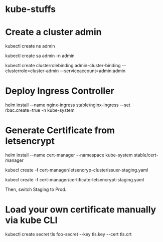 # kube-stuffs

# Create a cluster admin

kubectl create ns admin 

kubectl create sa admin -n admin

kubectl create clusterrolebinding admin-cluster-binding --clusterrole=cluster-admin --serviceaccount=admin:admin

# Deploy Ingress Controller

helm install --name nginx-ingress stable/nginx-ingress --set rbac.create=true -n kube-system

# Generate Certificate from letsencrypt

helm install --name cert-manager --namespace kube-system stable/cert-manager

kubecl create -f cert-manager/letsencryp-clusterissuer-staging.yaml

kubecl create -f cert-manager/certificate-letsencrypt-staging.yaml

Then, switch Staging to Prod.

# Load your own certificate manually via kube CLI

kubectl create secret tls foo-secret --key tls.key --cert tls.crt



